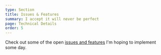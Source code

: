 ```yaml
---
type: Section
title: Issues & Features
summary: I accept it will never be perfect
page: Technical Details
order: 5
---
```


Check out some of the open [issues and features](https://github.com/kenjdavidson/kenjdavidson.github.io/issues) I'm hoping to implement some day.
